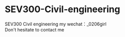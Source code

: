 # SEV300-Civil-engineering
SEV300 Civil engineering my wechat：_0206girl Don't hesitate to contact me

